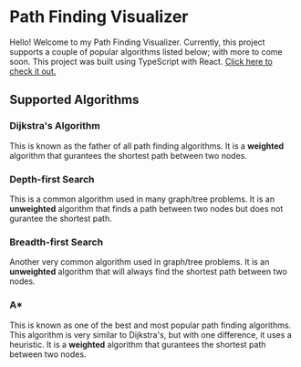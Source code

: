 # Path Finding Visualizer
Hello! Welcome to my Path Finding Visualizer. Currently, this project supports a couple of popular algorithms listed below; with more to come soon. This project was built using TypeScript with React. [Click here to check it out.](https://ansonccchen.github.io/Path-Finding-Visualizer/ "Path Visualizer")

## Supported Algorithms
### Dijkstra's Algorithm
This is known as the father of all path finding algorithms. It is a **weighted** algorithm that gurantees the shortest path between two nodes.

### Depth-first Search
This is a common algorithm used in many graph/tree problems. It is an **unweighted** algorithm that finds a path between two nodes but does not gurantee the shortest path.

### Breadth-first Search
Another very common algorithm used in graph/tree problems. It is an **unweighted** algorithm that will always find the shortest path between two nodes.  

### A*
This is known as one of the best and most popular path finding algorithms. This algorithm is very similar to Dijkstra's, but with one difference, it uses a heuristic. It is a **weighted** algorithm that gurantees the shortest path between two nodes.
